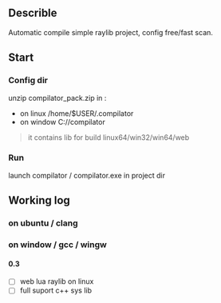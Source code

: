## Describle
Automatic compile simple raylib project,
config free/fast scan.

## Start
### Config dir 
unzip compilator_pack.zip in :
- on linux /home/$USER/.compilator
- on window C://compilator
> it contains lib for build linux64/win32/win64/web

### Run
launch compilator / compilator.exe in project dir 

## Working log
### on ubuntu / clang
### on window / gcc / wingw
#### 0.3
- [ ] web lua raylib on linux
- [ ] full suport c++ sys lib
